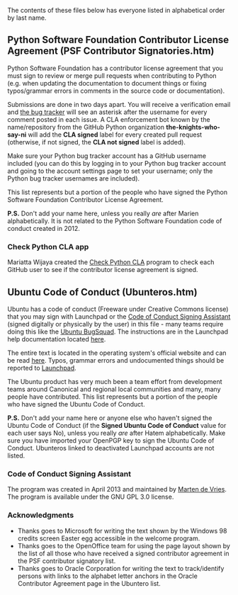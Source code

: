 The contents of these files below has everyone listed in alphabetical order by last name.

## Python Software Foundation Contributor License Agreement (PSF Contributor Signatories.htm)
Python Software Foundation has a contributor license agreement that you must sign to review or merge pull requests when contributing to Python (e.g. when updating the documentation to document things or fixing typos/grammar errors in comments in the source code or documentation).

Submissions are done in two days apart. You will receive a verification email and [the bug tracker](https://bugs.python.org/) will see an asterisk after the username for every comment posted in each issue. A CLA enforcement bot known by the name/repository from the GitHub Python organization **the-knights-who-say-ni** will add the **CLA signed** label for every created pull request (otherwise, if not signed, the **CLA not signed** label is added).

Make sure your Python bug tracker account has a GitHub username included (you can do this by logging in to your Python bug tracker account and going to the account settings page to set your username; only the Python bug tracker usernames are included).

This list represents but a portion of the people who have signed the Python Software Foundation Contributor License Agreement.

**P.S.** Don't add your name here, unless you really *are* after Marien alphabetically. It is not related to the Python Software Foundation code of conduct created in 2012.

### Check Python CLA app
Mariatta Wijaya created the [Check Python CLA](https://check-python-cla.herokuapp.com/) program to check each GitHub user to see if the contributor license agreement is signed.

## Ubuntu Code of Conduct (Ubunteros.htm)
Ubuntu has a code of conduct (Freeware under Creative Commons license) that you may sign with Launchpad or the [Code of Conduct Signing Assistant](https://launchpad.net/code-of-conduct-signing-assistant) (signed digitally or physically by the user) in this file - many teams require doing this like the [Ubuntu BugSquad](https://launchpad.net/~bugsquad). The instructions are in the Launchpad help documentation located [here](https://help.launchpad.net/Signing%20the%20Ubuntu%20Code%20of%20Conduct).

The entire text is located in the operating system's official website and can be read [here](https://ubuntu.com/community/code-of-conduct). Typos, grammar errors and undocumented things should be reported to [Launchpad](https://bugs.launchpad.net/ubuntu-codeofconduct).

The Ubuntu product has very much been a team effort from development teams around Canonical and regional local communities and many, many people have contributed. This list represents but a portion of the people who have signed the Ubuntu Code of Conduct.

**P.S.** Don't add your name here or anyone else who haven't signed the Ubuntu Code of Conduct (if the **Signed Ubuntu Code of Conduct** value for each user says No), unless you really *are* after Hatem alphabetically. Make sure you have imported your OpenPGP key to sign the Ubuntu Code of Conduct. Ubunteros linked to deactivated Launchpad accounts are not listed.

### Code of Conduct Signing Assistant
The program was created in April 2013 and maintained by [Marten de Vries](https://launchpad.net/~marten-de-vries). The program is available under the GNU GPL 3.0 license.

### Acknowledgments
* Thanks goes to Microsoft for writing the text shown by the Windows 98 credits screen Easter egg accessible in the welcome program.
* Thanks goes to the OpenOffice team for using the page layout shown by the list of all those who have received a signed contributor agreement in the PSF contributor signatory list.
* Thanks goes to Oracle Corporation for writing the text to track/identify persons with links to the alphabet letter anchors in the Oracle Contributor Agreement page in the Ubuntero list.
